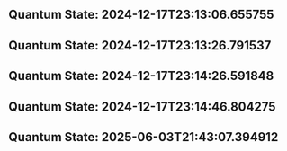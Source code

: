 
## Quantum State: 2024-12-17T23:13:06.655755

## Quantum State: 2024-12-17T23:13:26.791537

## Quantum State: 2024-12-17T23:14:26.591848

## Quantum State: 2024-12-17T23:14:46.804275

## Quantum State: 2025-06-03T21:43:07.394912
